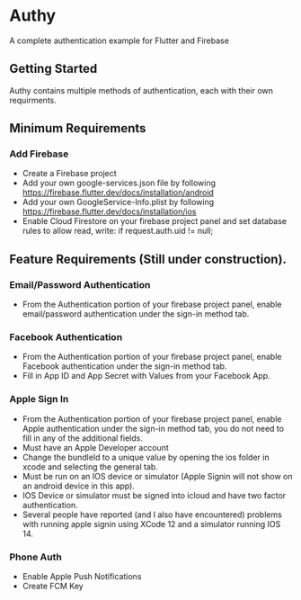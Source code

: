 # Authy

A complete authentication example for Flutter and Firebase

## Getting Started

Authy contains multiple methods of authentication, each with their own requirments.  

## Minimum Requirements

### Add Firebase
- Create a Firebase project
- Add your own google-services.json file by following https://firebase.flutter.dev/docs/installation/android
- Add your own GoogleService-Info.plist by following https://firebase.flutter.dev/docs/installation/ios
- Enable Cloud Firestore on your firebase project panel and set database rules to allow read, write: if request.auth.uid != null;

## Feature Requirements (Still under construction).

### Email/Password Authentication
- From the Authentication portion of your firebase project panel, enable email/password authentication under the sign-in method tab.

### Facebook Authentication
- From the Authentication portion of your firebase project panel, enable Facebook authentication under the sign-in method tab.
- Fill in App ID and App Secret with Values from your Facebook App.

### Apple Sign In
- From the Authentication portion of your firebase project panel, enable Apple authentication under the sign-in method tab, you do not need to fill in any of the additional fields.
- Must have an Apple Developer account
- Change the bundleId to a unique value by opening the ios folder in xcode and selecting the general tab.
- Must be run on an IOS device or simulator (Apple Signin will not show on an android device in this app). 
- IOS Device or simulator must be signed into icloud and have two factor authentication.
- Several people have reported (and I also have encountered) problems with running apple signin using XCode 12 and a simulator running IOS 14.  

### Phone Auth
- Enable Apple Push Notifications
- Create FCM Key
